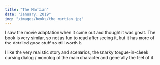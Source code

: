 ```yaml
---
title: "The Martian"
date: "January, 2019"
img: "/images/books/the_martian.jpg"
---
```


I saw the movie adaptation when it came out and thought it was great. The book is very similar, so not as fun to read after seeing it, but it has more of the detailed good stuff so still worth it.

I like the very realistic story and scenarios, the snarky tongue-in-cheek cursing dialog / monolog of the main character and generally the feel of it.
